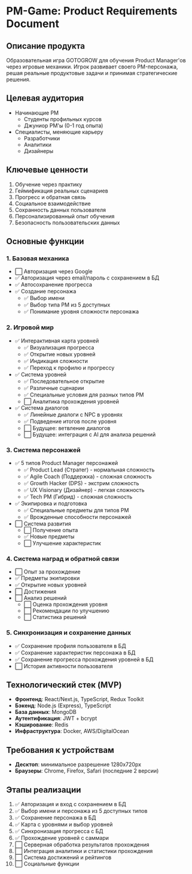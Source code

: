 # PM-Game: Product Requirements Document

## Описание продукта
Образовательная игра GOTOGROW для обучения Product Manager'ов через игровые механики. Игрок развивает своего PM-персонажа, решая реальные продуктовые задачи и принимая стратегические решения.

## Целевая аудитория
- Начинающие PM
  - Студенты профильных курсов
  - Джуниор PM'ы (0-1 год опыта)
- Специалисты, меняющие карьеру
  - Разработчики
  - Аналитики
  - Дизайнеры

## Ключевые ценности
1. Обучение через практику
2. Геймификация реальных сценариев
3. Прогресс и обратная связь
4. Социальное взаимодействие
5. Сохранность данных пользователя
6. Персонализированный опыт обучения
7. Безопасность пользовательских данных

## Основные функции

### 1. Базовая механика
- ⬜ Авторизация через Google
- ✅ Авторизация через email/пароль с сохранением в БД
- ✅ Автосохранение прогресса
- ✅ Создание персонажа
  - ✅ Выбор имени
  - ✅ Выбор типа PM из 5 доступных
  - ✅ Понимание уровня сложности персонажа

### 2. Игровой мир
- ✅ Интерактивная карта уровней
  - ✅ Визуализация прогресса
  - ✅ Открытие новых уровней
  - ✅ Индикация сложности
  - ✅ Переход к профилю и прогрессу
- ✅ Система уровней
  - ✅ Последовательное открытие
  - ✅ Различные сценарии
  - ✅ Специальные условия для разных типов PM
  - ⬜ Аналитика прохождения уровней
- ✅ Система диалогов
  - ✅ Линейные диалоги с NPC в уровнях
  - ✅ Подведение итогов после уровня
  - ⬜ Будущее: ветвление диалогов
  - ⬜ Будущее: интеграция с AI для анализа решений

### 3. Система персонажей
- ✅ 5 типов Product Manager персонажей
  - ✅ Product Lead (Стратег) - нормальная сложность
  - ✅ Agile Coach (Поддержка) - сложная сложность
  - ✅ Growth Hacker (DPS) - экстрим сложность
  - ✅ UX Visionary (Дизайнер) - легкая сложность
  - ✅ Tech PM (Гибрид) - сложная сложность
- ✅ Экипировка и подготовка
  - ✅ Специальные предметы для типов PM
  - ✅ Врожденные способности персонажей
- ⬜ Система развития
  - ⬜ Получение опыта
  - ✅ Новые предметы
  - ⬜ Улучшение характеристик

### 4. Система наград и обратной связи
- ⬜ Опыт за прохождение
- ✅ Предметы экипировки
- ✅ Открытие новых уровней
- ⬜ Достижения
- ⬜ Анализ решений
  - ⬜ Оценка прохождения уровня
  - ⬜ Рекомендации по улучшению
  - ⬜ Статистика решений

### 5. Синхронизация и сохранение данных
- ✅ Сохранение профиля пользователя в БД
- ✅ Сохранение характеристик персонажа в БД
- ✅ Сохранение прогресса прохождения уровней в БД
- ⬜ История активности пользователя

## Технологический стек (MVP)
- **Фронтенд**: React/Next.js, TypeScript, Redux Toolkit
- **Бэкенд**: Node.js (Express), TypeScript
- **База данных**: MongoDB
- **Аутентификация**: JWT + bcrypt
- **Кэширование**: Redis
- **Инфраструктура**: Docker, AWS/DigitalOcean

## Требования к устройствам
- **Десктоп**: минимальное разрешение 1280x720px
- **Браузеры**: Chrome, Firefox, Safari (последние 2 версии)

## Этапы реализации
1. ✅ Авторизация и вход с сохранением в БД
2. ✅ Выбор имени и персонажа из 5 доступных типов
3. ✅ Сохранение персонажа в БД
4. ✅ Карта с уровнями и выбор уровней
5. ✅ Синхронизация прогресса с БД
6. ✅ Прохождение уровней с саммари
7. ⬜ Серверная обработка результатов прохождения
8. ⬜ Интеграция аналитики и статистики прохождения
9. ⬜ Система достижений и рейтингов
10. ⬜ Социальные функции 
